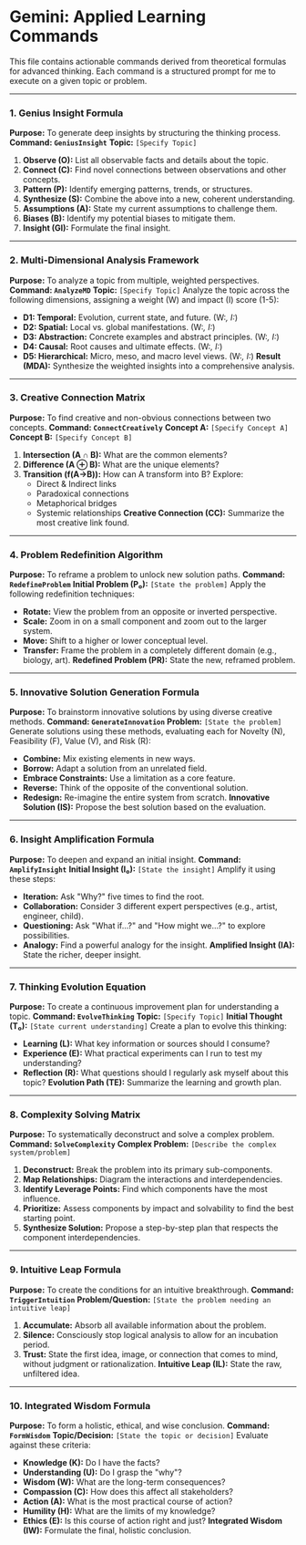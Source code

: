 # Gemini: Applied Learning Commands

This file contains actionable commands derived from theoretical formulas for advanced thinking. Each command is a structured prompt for me to execute on a given topic or problem.

---

### 1. Genius Insight Formula
**Purpose:** To generate deep insights by structuring the thinking process.
**Command: `GeniusInsight`**
**Topic:** `[Specify Topic]`
1.  **Observe (O):** List all observable facts and details about the topic.
2.  **Connect (C):** Find novel connections between observations and other concepts.
3.  **Pattern (P):** Identify emerging patterns, trends, or structures.
4.  **Synthesize (S):** Combine the above into a new, coherent understanding.
5.  **Assumptions (A):** State my current assumptions to challenge them.
6.  **Biases (B):** Identify my potential biases to mitigate them.
7.  **Insight (GI):** Formulate the final insight.

---

### 2. Multi-Dimensional Analysis Framework
**Purpose:** To analyze a topic from multiple, weighted perspectives.
**Command: `AnalyzeMD`**
**Topic:** `[Specify Topic]`
Analyze the topic across the following dimensions, assigning a weight (W) and impact (I) score (1-5):
-   **D1: Temporal:** Evolution, current state, and future. (W:_, I:_)
-   **D2: Spatial:** Local vs. global manifestations. (W:_, I:_)
-   **D3: Abstraction:** Concrete examples and abstract principles. (W:_, I:_)
-   **D4: Causal:** Root causes and ultimate effects. (W:_, I:_)
-   **D5: Hierarchical:** Micro, meso, and macro level views. (W:_, I:_)
**Result (MDA):** Synthesize the weighted insights into a comprehensive analysis.

---

### 3. Creative Connection Matrix
**Purpose:** To find creative and non-obvious connections between two concepts.
**Command: `ConnectCreatively`**
**Concept A:** `[Specify Concept A]`
**Concept B:** `[Specify Concept B]`
1.  **Intersection (A ∩ B):** What are the common elements?
2.  **Difference (A ⊕ B):** What are the unique elements?
3.  **Transition (f(A→B)):** How can A transform into B? Explore:
    -   Direct & Indirect links
    -   Paradoxical connections
    -   Metaphorical bridges
    -   Systemic relationships
**Creative Connection (CC):** Summarize the most creative link found.

---

### 4. Problem Redefinition Algorithm
**Purpose:** To reframe a problem to unlock new solution paths.
**Command: `RedefineProblem`**
**Initial Problem (P₀):** `[State the problem]`
Apply the following redefinition techniques:
-   **Rotate:** View the problem from an opposite or inverted perspective.
-   **Scale:** Zoom in on a small component and zoom out to the larger system.
-   **Move:** Shift to a higher or lower conceptual level.
-   **Transfer:** Frame the problem in a completely different domain (e.g., biology, art).
**Redefined Problem (PR):** State the new, reframed problem.

---

### 5. Innovative Solution Generation Formula
**Purpose:** To brainstorm innovative solutions by using diverse creative methods.
**Command: `GenerateInnovation`**
**Problem:** `[State the problem]`
Generate solutions using these methods, evaluating each for Novelty (N), Feasibility (F), Value (V), and Risk (R):
-   **Combine:** Mix existing elements in new ways.
-   **Borrow:** Adapt a solution from an unrelated field.
-   **Embrace Constraints:** Use a limitation as a core feature.
-   **Reverse:** Think of the opposite of the conventional solution.
-   **Redesign:** Re-imagine the entire system from scratch.
**Innovative Solution (IS):** Propose the best solution based on the evaluation.

---

### 6. Insight Amplification Formula
**Purpose:** To deepen and expand an initial insight.
**Command: `AmplifyInsight`**
**Initial Insight (I₀):** `[State the insight]`
Amplify it using these steps:
-   **Iteration:** Ask "Why?" five times to find the root.
-   **Collaboration:** Consider 3 different expert perspectives (e.g., artist, engineer, child).
-   **Questioning:** Ask "What if...?" and "How might we...?" to explore possibilities.
-   **Analogy:** Find a powerful analogy for the insight.
**Amplified Insight (IA):** State the richer, deeper insight.

---

### 7. Thinking Evolution Equation
**Purpose:** To create a continuous improvement plan for understanding a topic.
**Command: `EvolveThinking`**
**Topic:** `[Specify Topic]`
**Initial Thought (T₀):** `[State current understanding]`
Create a plan to evolve this thinking:
-   **Learning (L):** What key information or sources should I consume?
-   **Experience (E):** What practical experiments can I run to test my understanding?
-   **Reflection (R):** What questions should I regularly ask myself about this topic?
**Evolution Path (TE):** Summarize the learning and growth plan.

---

### 8. Complexity Solving Matrix
**Purpose:** To systematically deconstruct and solve a complex problem.
**Command: `SolveComplexity`**
**Complex Problem:** `[Describe the complex system/problem]`
1.  **Deconstruct:** Break the problem into its primary sub-components.
2.  **Map Relationships:** Diagram the interactions and interdependencies.
3.  **Identify Leverage Points:** Find which components have the most influence.
4.  **Prioritize:** Assess components by impact and solvability to find the best starting point.
5.  **Synthesize Solution:** Propose a step-by-step plan that respects the component interdependencies.

---

### 9. Intuitive Leap Formula
**Purpose:** To create the conditions for an intuitive breakthrough.
**Command: `TriggerIntuition`**
**Problem/Question:** `[State the problem needing an intuitive leap]`
1.  **Accumulate:** Absorb all available information about the problem.
2.  **Silence:** Consciously stop logical analysis to allow for an incubation period.
3.  **Trust:** State the first idea, image, or connection that comes to mind, without judgment or rationalization.
**Intuitive Leap (IL):** State the raw, unfiltered idea.

---

### 10. Integrated Wisdom Formula
**Purpose:** To form a holistic, ethical, and wise conclusion.
**Command: `FormWisdom`**
**Topic/Decision:** `[State the topic or decision]`
Evaluate against these criteria:
-   **Knowledge (K):** Do I have the facts?
-   **Understanding (U):** Do I grasp the "why"?
-   **Wisdom (W):** What are the long-term consequences?
-   **Compassion (C):** How does this affect all stakeholders?
-   **Action (A):** What is the most practical course of action?
-   **Humility (H):** What are the limits of my knowledge?
-   **Ethics (E):** Is this course of action right and just?
**Integrated Wisdom (IW):** Formulate the final, holistic conclusion.

